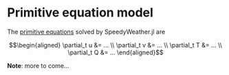 # Primitive equation model

The [primitive equations](https://en.wikipedia.org/wiki/Primitive_equations) solved by SpeedyWeather.jl are

```math
\begin{aligned}
\partial_t u &= ... \\
\partial_t v &= ... \\
\partial_t T &= ... \\ 
\partial_t Q &= ...
\end{aligned}
```

**Note**: more to come...